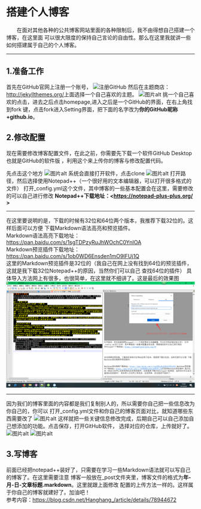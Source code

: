 # 搭建个人博客
&#8195;&#8195;在面对其他各种的公共博客网站里面的各种限制后，我不由得想自己搭建一个博客，在这里面
可以很大限度的保持自己言论的自由性。那么在这里我就讲一些如何搭建属于自己的个人博客。
****
## 1.准备工作
首先在GitHub官网上注册一个账号，
![注册GitHub](https://img-blog.csdn.net/20180101101023382?watermark/2/text/aHR0cDovL2Jsb2cuY3Nkbi5uZXQvSGFuZ2hhbmdf/font/5a6L5L2T/fontsize/400/fill/I0JBQkFCMA==/dissolve/70/gravity/SouthEast)
然后在主题商店：<http://jekyllthemes.org/>上面选择一个自己喜欢的主题。
![图片alt](https://img-blog.csdn.net/20180101102946632?watermark/2/text/aHR0cDovL2Jsb2cuY3Nkbi5uZXQvSGFuZ2hhbmdf/font/5a6L5L2T/fontsize/400/fill/I0JBQkFCMA==/dissolve/70/gravity/SouthEast)
挑一个自己喜欢的点击，进去之后点击homepage,进入之后是一个GitHub的界面，在右上角找到fork
键，点击fork进入Setting界面，把下面的名字改为**你的GitHub昵称+github.io**。
## 2.修改配置
现在需要修改博客配置文件，在此之前，你需要先下载一个软件GitHub Desktop也就是GitHub的软件版
，利用这个来上传你的博客与修改配置代码。
  
  先点击这个地方
![图片alt](https://img-blog.csdn.net/20180101105420490?watermark/2/text/aHR0cDovL2Jsb2cuY3Nkbi5uZXQvSGFuZ2hhbmdf/font/5a6L5L2T/fontsize/400/fill/I0JBQkFCMA==/dissolve/70/gravity/SouthEast)
系统会直接打开软件，点击clone
![图片alt](https://img-blog.csdn.net/20180101105536238?watermark/2/text/aHR0cDovL2Jsb2cuY3Nkbi5uZXQvSGFuZ2hhbmdf/font/5a6L5L2T/fontsize/400/fill/I0JBQkFCMA==/dissolve/70/gravity/SouthEast)
打开路径，然后选择使用Notepad++（一个很好用的文本编辑器，可以打开很多格式的文件）
打开_config.yml这个文件，其中博客的一些基本配置会在这里，需要修改的可以自己进行修改
**Notepad++下载地址：<https://notepad-plus-plus.org/ >** 
***
在这里要说明的是，下载的时候有32位和64位两个版本，我推荐下载32位的。这样后面可以方便
下载Markdown语法高亮和预览插件。  
Markdown语法高亮下载地址：<https://pan.baidu.com/s/1sgTDPzyRuJhWOchC0YnIOA>  
Markdown预览插件下载地址：<https://pan.baidu.com/s/1ob0WD6Ensden1mO9IFUj1Q>  
  这里的Markdown预览插件是32位的（我自己在网上没有找到64位的预览插件，这就是我下载32位Notepad++的原因，当然你们可以自己
  查找64位的插件）
具体导入方法网上有很多，也很简单，在这里就不细讲了。这是最后的效果图
![图片alt](/public/image/dajian1.png)
****
因为我们的博客里面的内容都是我们复制别人的，所以需要你自己把一些信息改为你自己的，你可以
打开_config.yml文件和你自己的博客页面对比，就知道哪些东西需要改了
![图片alt](https://img-blog.csdn.net/20180101110835242?watermark/2/text/aHR0cDovL2Jsb2cuY3Nkbi5uZXQvSGFuZ2hhbmdf/font/5a6L5L2T/fontsize/400/fill/I0JBQkFCMA==/dissolve/70/gravity/SouthEast)
这样就把一些关键信息修改完成，后期自己可以自己添加自己想添加的功能。点击保存，打开GitHub软件，
选择对应的仓库，上传就好了。
![图片alt](https://img-blog.csdn.net/20180101112125849?watermark/2/text/aHR0cDovL2Jsb2cuY3Nkbi5uZXQvSGFuZ2hhbmdf/font/5a6L5L2T/fontsize/400/fill/I0JBQkFCMA==/dissolve/70/gravity/SouthEast)
![图片alt](https://img-blog.csdn.net/20180101112152464?watermark/2/text/aHR0cDovL2Jsb2cuY3Nkbi5uZXQvSGFuZ2hhbmdf/font/5a6L5L2T/fontsize/400/fill/I0JBQkFCMA==/dissolve/70/gravity/SouthEast)

## 3.写博客
前面已经把notepad++装好了，只需要在学习一些Markdown语法就可以写自己的博客了。在这里需要注意
博客一般放在_post文件夹里，博客文件的格式为**年-月-日-文章标题.markdown**。这里就跟上面修改
配置的上传方法一样的。这样属于你自己的博客就建好了。加油吧！  
参考内容：<https://blog.csdn.net/Hanghang_/article/details/78944672>

